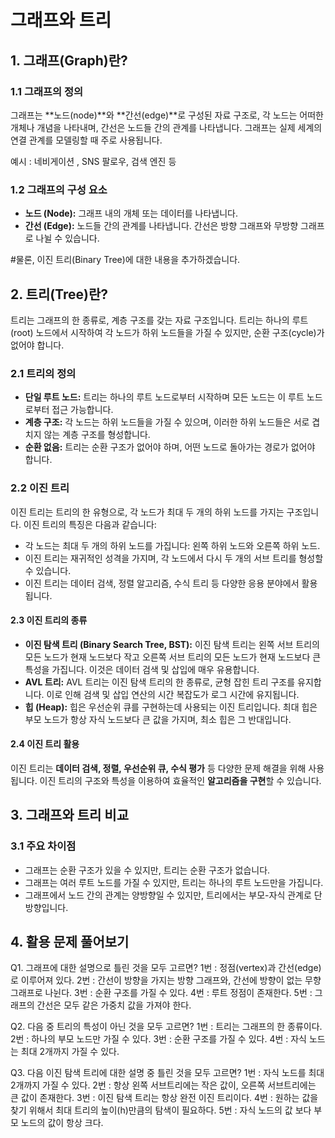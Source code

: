 # 그래프와 트리

## 1. 그래프(Graph)란?
### 1.1 그래프의 정의
그래프는 **노드(node)**와 **간선(edge)**로 구성된 자료 구조로, 각 노드는 어떠한 개체나 개념을 나타내며, 간선은 노드들 간의 관계를 나타냅니다. 그래프는 실제 세계의 연결 관계를 모델링할 때 주로 사용됩니다.

예시 : 네비게이션 , SNS 팔로우, 검색 엔진 등

### 1.2 그래프의 구성 요소
- **노드 (Node):** 그래프 내의 개체 또는 데이터를 나타냅니다.
- **간선 (Edge):** 노드들 간의 관계를 나타냅니다. 간선은 방향 그래프와 무방향 그래프로 나뉠 수 있습니다.

#물론, 이진 트리(Binary Tree)에 대한 내용을 추가하겠습니다.

## 2. 트리(Tree)란?

트리는 그래프의 한 종류로, 계층 구조를 갖는 자료 구조입니다. 트리는 하나의 루트(root) 노드에서 시작하여 각 노드가 하위 노드들을 가질 수 있지만, 순환 구조(cycle)가 없어야 합니다.

### 2.1 트리의 정의
- **단일 루트 노드:** 트리는 하나의 루트 노드로부터 시작하며 모든 노드는 이 루트 노드로부터 접근 가능합니다.
- **계층 구조:** 각 노드는 하위 노드들을 가질 수 있으며, 이러한 하위 노드들은 서로 겹치지 않는 계층 구조를 형성합니다.
- **순환 없음:** 트리는 순환 구조가 없어야 하며, 어떤 노드로 돌아가는 경로가 없어야 합니다.

### 2.2 이진 트리
이진 트리는 트리의 한 유형으로, 각 노드가 최대 두 개의 하위 노드를 가지는 구조입니다. 이진 트리의 특징은 다음과 같습니다:
- 각 노드는 최대 두 개의 하위 노드를 가집니다: 왼쪽 하위 노드와 오른쪽 하위 노드.
- 이진 트리는 재귀적인 성격을 가지며, 각 노드에서 다시 두 개의 서브 트리를 형성할 수 있습니다.
- 이진 트리는 데이터 검색, 정렬 알고리즘, 수식 트리 등 다양한 응용 분야에서 활용됩니다.

#### 2.3 이진 트리의 종류
- **이진 탐색 트리 (Binary Search Tree, BST):** 이진 탐색 트리는 왼쪽 서브 트리의 모든 노드가 현재 노드보다 작고 오른쪽 서브 트리의 모든 노드가 현재 노드보다 큰 특성을 가집니다. 이것은 데이터 검색 및 삽입에 매우 유용합니다.
- **AVL 트리:** AVL 트리는 이진 탐색 트리의 한 종류로, 균형 잡힌 트리 구조를 유지합니다. 이로 인해 검색 및 삽입 연산의 시간 복잡도가 로그 시간에 유지됩니다.
- **힙 (Heap):** 힙은 우선순위 큐를 구현하는데 사용되는 이진 트리입니다. 최대 힙은 부모 노드가 항상 자식 노드보다 큰 값을 가지며, 최소 힙은 그 반대입니다.

#### 2.4 이진 트리 활용
이진 트리는 **데이터 검색, 정렬, 우선순위 큐, 수식 평가** 등 다양한 문제 해결을 위해 사용됩니다. 이진 트리의 구조와 특성을 이용하여 효율적인 **알고리즘을 구현**할 수 있습니다.

## 3. 그래프와 트리 비교

### 3.1 주요 차이점
- 그래프는 순환 구조가 있을 수 있지만, 트리는 순환 구조가 없습니다.
- 그래프는 여러 루트 노드를 가질 수 있지만, 트리는 하나의 루트 노드만을 가집니다.
- 그래프에서 노드 간의 관계는 양방향일 수 있지만, 트리에서는 부모-자식 관계로 단방향입니다.

## 4. 활용 문제 풀어보기

Q1. 그래프에 대한 설명으로 틀린 것을 모두 고르면?
1번 : 정점(vertex)과 간선(edge)로 이루어져 있다.
2번 : 간선이 방향을 가지는 방향 그래프와, 간선에 방향이 없는 무향 그래프로 나뉜다.
3번 : 순환 구조를 가질 수 있다.
4번 : 루트 정점이 존재한다.
5번 : 그래프의 간선은 모두 같은 가중치 값을 가져야 한다.

 
Q2. 다음 중 트리의 특성이 아닌 것을 모두 고르면?
1번 : 트리는 그래프의 한 종류이다.
2번 : 하나의 부모 노드만 가질 수 있다.
3번 : 순환 구조를 가질 수 있다.
4번 : 자식 노드는 최대 2개까지 가질 수 있다.

Q3. 다음 이진 탐색 트리에 대한 설명 중 틀린 것을 모두 고르면?
1번 : 자식 노드를 최대 2개까지 가질 수 있다.
2번 : 항상 왼쪽 서브트리에는 작은 값이, 오른쪽 서브트리에는 큰 값이 존재한다.
3번 : 이진 탐색 트리는 항상 완전 이진 트리이다.
4번 : 원하는 값을 찾기 위해서 최대 트리의 높이(h)만큼의 탐색이 필요하다.
5번 : 자식 노드의 값 보다 부모 노드의 값이 항상 크다.